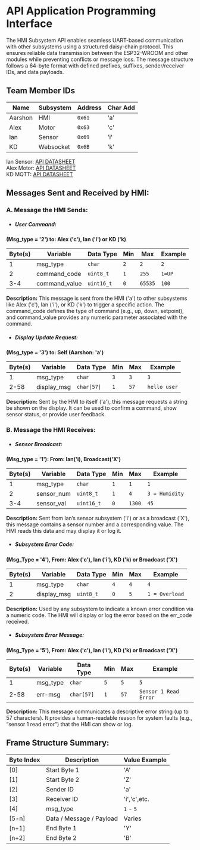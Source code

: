 # API Application Programming Interface

The HMI Subsystem API enables seamless UART-based communication with other subsystems using a structured daisy-chain protocol. This ensures reliable data transmission between the ESP32-WROOM and other modules while preventing conflicts or message loss. The message structure follows a 64-byte format with defined prefixes, suffixes, sender/receiver IDs, and data payloads.

## Team Member IDs

Name    | Subsystem | Address | Char Add
--------|-----------|-------- |---------
Aarshon | HMI       | `0x61`  |  'a'
Alex    | Motor     | `0x63`  |  'c'
Ian     | Sensor    | `0x69`  |  'i'
KD      | Websocket | `0x6B`  |  'k'

Ian Sensor:  [API DATASHEET](https://tortoise6323.github.io/Tortoise6323/api/)  
Alex Motor:  [API DATASHEET](https://alex-co04.github.io/Alex_Comeaux.io/API/)  
KD MQTT:  [API DATASHEET](https://kdashora.github.io/kushagrad.github.io/API/)    



## Messages Sent and Received by HMI:

### A. Message the HMI Sends:

- ##### User Command:
**(Msg_type = '2') to: Alex ('c'), Ian ('i') or KD ('k)**


Byte(s)  | Variable  | Data Type | Min    |  Max | Example      |
-------- |-----------|--------   |--------| ---- | ------       | 
1   | msg_type           | `char`     |  `2` | `2`     | `2`    | 
2   | command_code       | `uint8_t`  |  `1` | `255`   | `1=UP` |
3-4 | command_value      | `uint16_t` |  `0` | `65535` | `100`  |

**Description:** This message is sent from the HMI ('a') to other subsystems like Alex ('c'), Ian ('i'), or KD ('k') to trigger a specific action. The command_code defines the type of command (e.g., up, down, setpoint), and command_value provides any numeric parameter associated with the command.

- ##### Display Update Request:
**(Msg_type = '3') to: Self (Aarshon: 'a')**

Byte(s)  | Variable  | Data Type | Min    |  Max | Example      |
-------- |-----------|--------   |--------| ---- | ------       | 
1        | msg_type           | `char`     |  `3` | `3`     | `3`    | 
2-58     | display_msg       | `char[57]`  |  `1` | `57`   | `hello user` |

**Description:** Sent by the HMI to itself ('a'), this message requests a string be shown on the display. It can be used to confirm a command, show sensor status, or provide user feedback.

### B. Message the HMI Receives:

- ##### Sensor Broadcast: 

**(Msg_type = '1'): From: Ian('i), Broadcast('X')**

Byte(s)  | Variable  | Data Type | Min    |  Max | Example         |
-------- |-----------|--------   |--------| ---- | ------          | 
1   | msg_type        | `char`     |  `1` | `1`     | `1`          | 
2   | sensor_num      | `uint8_t`  |  `1` | `4`   | `3 = Humidity` |
3-4 | sensor_val      | `uint16_t` |  `0` | `1300` | `45`          |

**Description:** Sent from Ian’s sensor subsystem ('i') or as a broadcast ('X'), this message contains a sensor number and a corresponding value. The HMI reads this data and may display it or log it.

- ##### Subsystem Error Code:

**(Msg_Type = '4'), From: Alex ('c'), Ian ('i'), KD ('k) or Broadcast ('X')**

Byte(s)  | Variable  | Data Type | Min    |  Max | Example                |
-------- |-----------|--------   |--------| ---- | ------                 | 
1        | msg_type           | `char`     |  `4`| `4`   | `4`            | 
2        | display_msg        | `uint8_t`  |  `0` | `5`  | `1 = Overload` |

**Description:** Used by any subsystem to indicate a known error condition via a numeric code. The HMI will display or log the error based on the err_code received.

- ##### Subsystem Error Message:

**(Msg_Type = '5'), From: Alex ('c'), Ian ('i'), KD ('k) or Broadcast ('X')**

Byte(s)  | Variable  | Data Type | Min    |  Max | Example                |
-------- |-----------|--------   |--------| ---- | ------                 | 
1        | msg_type  | `char`     |  `5`| `5`   | `5`            | 
2-58     | err-msg  | `char[57]`    | `1`   | `57`   | `Sensor 1 Read Error` |

**Description:** This message communicates a descriptive error string (up to 57 characters). It provides a human-readable reason for system faults (e.g., “sensor 1 read error”) that the HMI can show or log.


## Frame Structure Summary:

 Byte Index |           Description              | Value Example |
 -----------|------------------------------------|---------------|
 [0]        | Start Byte 1                       |      'A'      |
 [1]        | Start Byte 2                       |      'Z'      |
 [2]        | Sender ID                          |      'a'      |
 [3]        | Receiver ID                        | 'i','c',etc.  |
 [4]        | msg_type                           |  `1` - `5`    |
 [5-n]      | Data / Message / Payload           |    Varies     |
 [n+1]      | End Byte 1                         |      'Y'      |
 [n+2]      | End Byte 2                         |      'B'      | 
